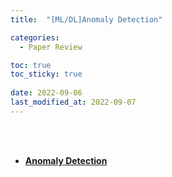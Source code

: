 ```yaml
---
title:  "[ML/DL]Anomaly Detection"

categories:
  - Paper Review

toc: true
toc_sticky: true
 
date: 2022-09-06
last_modified_at: 2022-09-07
---
```


<br/><br/>


- [**Anomaly Detection**](https://scratched-rayon-d71.notion.site/Anomaly-Detection-9ad1c47ed7f146939ab42113e5a52824)

